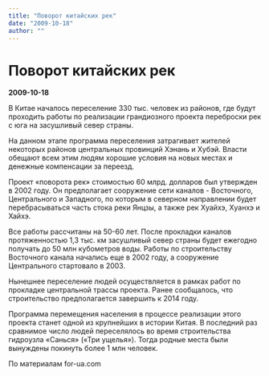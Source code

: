 ```yaml
---
title: "Поворот китайских рек"
date: "2009-10-18"
author: ""
---
```


# Поворот китайских рек

**2009-10-18** 

В Китае началось переселение 330 тыс. человек из районов, где будут проходить работы по реализации грандиозного проекта переброски рек с юга на засушливый север страны.

На данном этапе программа переселения затрагивает жителей некоторых районов центральных провинций Хэнань и Хубэй. Власти обещают всем этим людям хорошие условия на новых местах и денежные компенсации за переезд.

Проект «поворота рек» стоимостью 60 млрд. долларов был утвержден в 2002 году. Он предполагает сооружение сети каналов - Восточного, Центрального и Западного, по которым в северном направлении будет перебрасываться часть стока реки Янцзы, а также рек Хуайхэ, Хуанхэ и Хайхэ.

Все работы рассчитаны на 50-60 лет. После прокладки каналов протяженностью 1,3 тыс. км засушливый север страны будет ежегодно получать до 50 млн кубометров воды. Работы по строительству Восточного канала начались еще в 2002 году, а сооружение Центрального стартовало в 2003.

Нынешнее переселение людей осуществляется в рамках работ по прокладке центральной трассы проекта. Ранее сообщалось, что строительство предполагается завершить к 2014 году.

Программа перемещения населения в процессе реализации этого проекта станет одной из крупнейших в истории Китая. В последний раз сравнимое число людей переселялось во время строительства гидроузла «Санься» («Три ущелья»). Тогда родные места были вынуждены покинуть более 1 млн человек.

По материалам for-ua.com